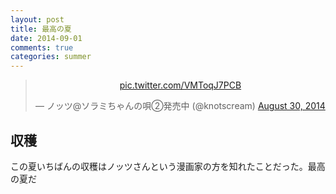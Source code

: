 ```yaml
---
layout: post
title: 最高の夏
date: 2014-09-01
comments: true
categories: summer
---
```


<div align="center">
<blockquote class="twitter-tweet" lang="en"><p><a href="http://t.co/VMToqJ7PCB">pic.twitter.com/VMToqJ7PCB</a></p>&mdash; ノッツ@ソラミちゃんの唄②発売中 (@knotscream) <a href="https://twitter.com/knotscream/statuses/505861575933038592">August 30, 2014</a></blockquote>
<script async src="//platform.twitter.com/widgets.js" charset="utf-8"></script>
</div>

## 収穫

この夏いちばんの収穫はノッツさんという漫画家の方を知れたことだった。最高の夏だ
